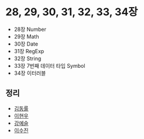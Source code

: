 # 28, 29, 30, 31, 32, 33, 34장
- 28장 Number
- 29장 Math
- 30장 Date
- 31장 RegExp
- 32장 String
- 33장 7번째 데이터 타입 Symbol
- 34장 이터러블

## 정리
- [김동률](dongryul.md)
- [이현우]()
- [강예슬]()
- [이수진](sjlee.md)
